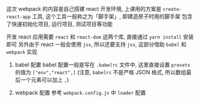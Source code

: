 这次 webpack 的内容是自己搭建 react 开发环境, 上课用的方案是 `create-react-app` 工具, 这个工具一般称之为「脚手架」, 即建造房子时用的脚手架
包含了快速初始化项目, 运行项目, 测试项目等功能

开发 react 应用需要 `react` 和 `react-dom` 这两个库, 直接通过 `yarn install` 安装即可
另外由于 react 一般会使用 `jsx`, 所以还要支持 `jsx`, 这部分借助 `babel` 和 `webpack` 实现

1. babel 配置
babel 配置一般是写在 `.babelrc` 文件中, 这里直接设置 `presets` 的值为 `["env","react",]` (注意,  `babelrc` 不是严格 JSON 格式, 所以数组最后一个元素可以加上 `,`)

2. webpack 配置
参考 `webpack.config.js` 中 `loader` 配置
